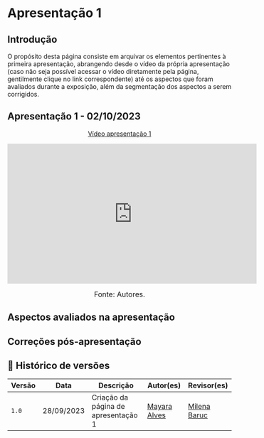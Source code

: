 # Apresentação 1

## Introdução

O propósito desta página consiste em arquivar os elementos pertinentes à primeira apresentação, abrangendo desde o vídeo da própria apresentação (caso não seja possível acessar o vídeo diretamente pela página, gentilmente clique no link correspondente) até os aspectos que foram avaliados durante a exposição, além da segmentação dos aspectos a serem corrigidos.

## Apresentação 1 - 02/10/2023

<p style="text-align: center"><a href="https://www.youtube.com/watch?v=eUFJTsYTvYU&feature=youtu.be" target="blanket">Vídeo apresentação 1</a></p>

<p style="text-align: center"><iframe width="560" height="315" src="https://www.youtube.com/watch?v=eUFJTsYTvYU&feature=youtu.be" title="YouTube video player" frameborder="0" allow="accelerometer; autoplay; clipboard-write; encrypted-media; gyroscope; picture-in-picture; web-share" allowfullscreen></iframe></p>

<font size="3"><p style="text-align: center">Fonte: Autores.</p></font>

## Aspectos avaliados na apresentação


## Correções pós-apresentação


## 📑 Histórico de versões 

Versão  |   Data   | Descrição | Autor(es) | Revisor(es)
--------- | ------ | ------ | ---------- | ----------
`1.0` | 28/09/2023| Criação da página de apresentação 1 | [Mayara Alves](https://github.com/Mayara-tech) | [Milena Baruc](https://github.com/MilenaBaruc)

